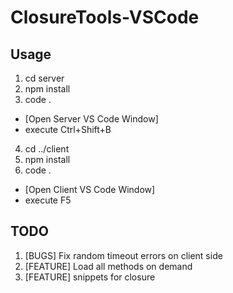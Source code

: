 # ClosureTools-VSCode

## Usage

1. cd server
2. npm install
3. code .
* [Open Server VS Code Window]
* execute Ctrl+Shift+B
4. cd ../client
5. npm install
6. code .
* [Open Client VS Code Window]
* execute F5



## TODO
1. [BUGS] Fix random timeout errors on client side
2. [FEATURE] Load all methods on demand
3. [FEATURE] snippets for closure
